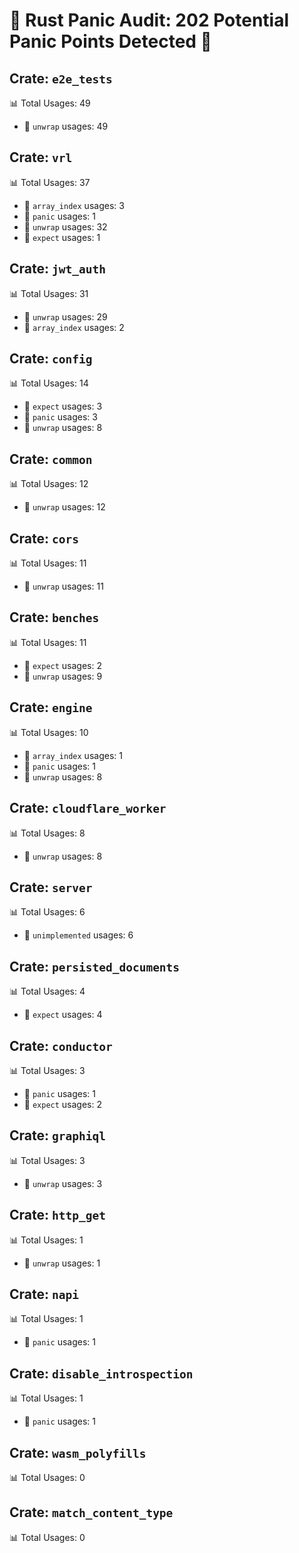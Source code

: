 # 🚨 Rust Panic Audit: 202 Potential Panic Points Detected 🚨

## Crate: `e2e_tests`
📊 Total Usages: 49

- 🎁 `unwrap` usages: 49

## Crate: `vrl`
📊 Total Usages: 37

- 🔢 `array_index` usages: 3
- 🚨 `panic` usages: 1
- 🎁 `unwrap` usages: 32
- 🔎 `expect` usages: 1

## Crate: `jwt_auth`
📊 Total Usages: 31

- 🎁 `unwrap` usages: 29
- 🔢 `array_index` usages: 2

## Crate: `config`
📊 Total Usages: 14

- 🔎 `expect` usages: 3
- 🚨 `panic` usages: 3
- 🎁 `unwrap` usages: 8

## Crate: `common`
📊 Total Usages: 12

- 🎁 `unwrap` usages: 12

## Crate: `cors`
📊 Total Usages: 11

- 🎁 `unwrap` usages: 11

## Crate: `benches`
📊 Total Usages: 11

- 🔎 `expect` usages: 2
- 🎁 `unwrap` usages: 9

## Crate: `engine`
📊 Total Usages: 10

- 🔢 `array_index` usages: 1
- 🚨 `panic` usages: 1
- 🎁 `unwrap` usages: 8

## Crate: `cloudflare_worker`
📊 Total Usages: 8

- 🎁 `unwrap` usages: 8

## Crate: `server`
📊 Total Usages: 6

- 🚧 `unimplemented` usages: 6

## Crate: `persisted_documents`
📊 Total Usages: 4

- 🔎 `expect` usages: 4

## Crate: `conductor`
📊 Total Usages: 3

- 🚨 `panic` usages: 1
- 🔎 `expect` usages: 2

## Crate: `graphiql`
📊 Total Usages: 3

- 🎁 `unwrap` usages: 3

## Crate: `http_get`
📊 Total Usages: 1

- 🎁 `unwrap` usages: 1

## Crate: `napi`
📊 Total Usages: 1

- 🚨 `panic` usages: 1

## Crate: `disable_introspection`
📊 Total Usages: 1

- 🚨 `panic` usages: 1

## Crate: `wasm_polyfills`
📊 Total Usages: 0


## Crate: `match_content_type`
📊 Total Usages: 0


